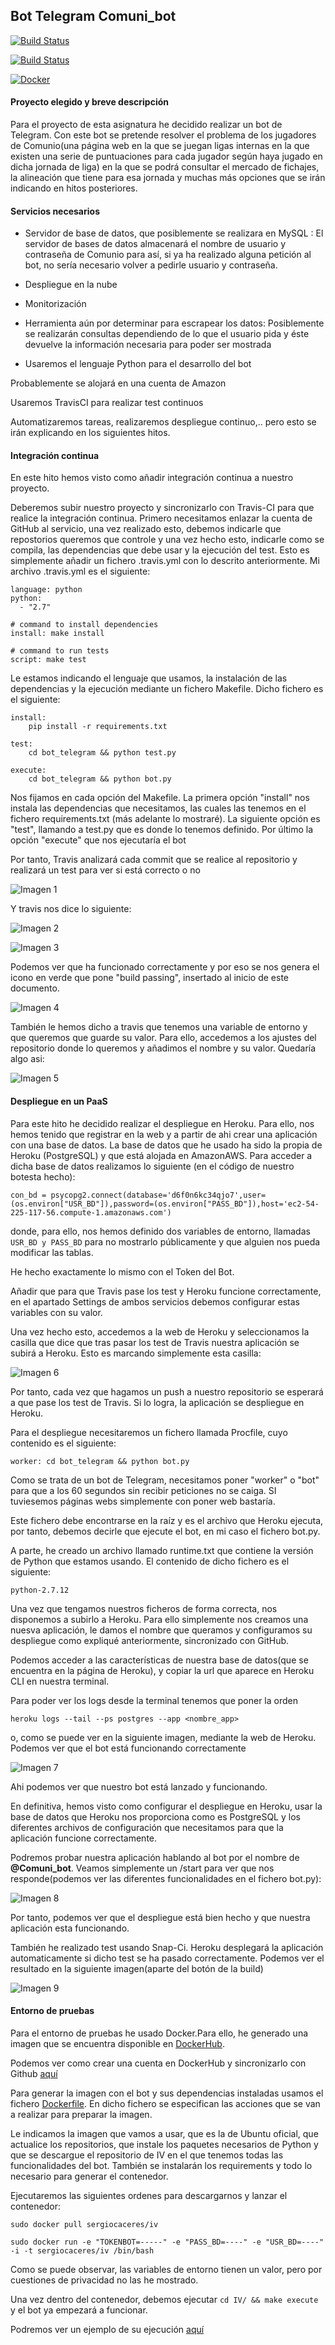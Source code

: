 ## Bot Telegram Comuni_bot

[![Build Status](https://travis-ci.org/sergiocaceres/IV.svg?branch=master)](https://travis-ci.org/sergiocaceres/IV)

[![Build Status](https://snap-ci.com/sergiocaceres/IV/branch/master/build_image)](https://snap-ci.com/sergiocaceres/IV/branch/master)  

[![Docker](https://camo.githubusercontent.com/8a4737bc02fcfeb36a2d7cfb9d3e886e9baf37ad/687474703a2f2f693632382e70686f746f6275636b65742e636f6d2f616c62756d732f7575362f726f6d696c67696c646f2f646f636b657269636f6e5f7a7073776a3369667772772e706e67)](https://hub.docker.com/r/sergiocaceres/iv/)

#### Proyecto elegido y breve descripción

Para el proyecto de esta asignatura he decidido realizar un bot de Telegram. Con este bot se pretende resolver el problema de los jugadores de Comunio(una página web en la que se juegan ligas internas en la que existen una serie de puntuaciones para cada jugador según haya jugado en dicha jornada de liga) en la que se podrá consultar el mercado de fichajes, la alineación que tiene para esa jornada y muchas más opciones que se irán indicando en hitos posteriores.

#### Servicios necesarios

- Servidor de base de datos, que posiblemente se realizara en MySQL : El servidor de bases de datos almacenará el nombre de usuario y contraseña de Comunio para así, si ya ha realizado alguna petición al bot, no sería necesario volver a pedirle usuario y contraseña.

- Despliegue en la nube

- Monitorización

- Herramienta aún por determinar para escrapear los datos: Posiblemente se realizarán consultas dependiendo de lo que el usuario pida y éste devuelve la información necesaria para poder ser mostrada

- Usaremos el lenguaje Python para el desarrollo del bot

Probablemente se alojará en una cuenta de Amazon

Usaremos TravisCI para realizar test continuos

Automatizaremos tareas, realizaremos despliegue continuo,.. pero esto se irán explicando en los siguientes hitos.

#### Integración continua

En este hito hemos visto como añadir integración continua a nuestro proyecto.

Deberemos subir nuestro proyecto y sincronizarlo con Travis-CI para que realice la integración continua. Primero necesitamos enlazar la cuenta de GitHub al servicio, una vez realizado esto, debemos indicarle que repostorios queremos que controle y una vez hecho esto, indicarle como se compila, las dependencias que debe usar y la ejecución del test. Esto es simplemente añadir un fichero .travis.yml con lo descrito anteriormente. Mi archivo .travis.yml es el siguiente:

```
language: python
python:
  - "2.7"

# command to install dependencies
install: make install

# command to run tests
script: make test
```

Le estamos indicando el lenguaje que usamos, la instalación de las dependencias y la ejecución mediante un fichero Makefile. Dicho fichero es el siguiente:

```
install:
	pip install -r requirements.txt

test:
	cd bot_telegram && python test.py

execute:
	cd bot_telegram && python bot.py
```

Nos fijamos en cada opción del Makefile. La primera opción "install" nos instala las dependencias que necesitamos, las cuales las tenemos en el fichero requirements.txt (más adelante lo mostraré). La siguiente opción es "test", llamando a test.py que es donde lo tenemos definido. Por último la opción "execute" que nos ejecutaría el bot

Por tanto, Travis analizará cada commit que se realice al repositorio y realizará un test para ver si está correcto o no

![Imagen 1](http://i68.tinypic.com/htd0ur.png)

Y travis nos dice lo siguiente:

![Imagen 2](http://i63.tinypic.com/1z64n6c.png)

![Imagen 3](http://i67.tinypic.com/2evck13.png)

Podemos ver que ha funcionado correctamente y por eso se nos genera el icono en verde que pone "build passing", insertado al inicio de este documento.

![Imagen 4](http://i66.tinypic.com/6gvh8j.png)

También le hemos dicho a travis que tenemos una variable de entorno y que queremos que guarde su valor. Para ello, accedemos a los ajustes del repositorio donde lo queremos y añadimos el nombre y su valor. Quedaría algo asi:

![Imagen 5](http://i64.tinypic.com/rkos42.png)


#### Despliegue en un PaaS

Para este hito he decidido realizar el despliegue en Heroku. Para ello, nos hemos tenido que registrar en la web y a partir de ahi crear una aplicación con una base de datos. La base de datos que he usado ha sido la propia de Heroku (PostgreSQL) y que está alojada en AmazonAWS. Para acceder a dicha base de datos realizamos lo siguiente (en el código de nuestro botesta hecho):

```
con_bd = psycopg2.connect(database='d6f0n6kc34qjo7',user=(os.environ["USR_BD"]),password=(os.environ["PASS_BD"]),host='ec2-54-225-117-56.compute-1.amazonaws.com')
```
donde, para ello, nos hemos definido dos variables de entorno, llamadas ```USR_BD y PASS_BD``` para no mostrarlo públicamente y que alguien nos pueda modificar las tablas.

He hecho exactamente lo mismo con el Token del Bot. 

Añadir que para que Travis pase los test y Heroku funcione correctamente, en el apartado Settings de ambos servicios debemos configurar estas variables con su valor.

Una vez hecho esto, accedemos a la web de Heroku y seleccionamos la casilla que dice que tras pasar los test de Travis nuestra aplicación se subirá a Heroku. Esto es marcando simplemente esta casilla:

![Imagen 6](http://i68.tinypic.com/2m4ocab.png)

Por tanto, cada vez que hagamos un push a nuestro repositorio se esperará a que pase los test de Travis. Si lo logra, la aplicación se despliegue en Heroku.

Para el despliegue necesitaremos un fichero llamada Procfile, cuyo contenido es el siguiente:

```
worker: cd bot_telegram && python bot.py 
```

Como se trata de un bot de Telegram, necesitamos poner "worker" o "bot" para que a los 60 segundos sin recibir peticiones no se caiga. SI tuviesemos páginas webs simplemente con poner web bastaría.

Este fichero debe encontrarse en la raíz y es el archivo que Heroku ejecuta, por tanto, debemos decirle que ejecute el bot, en mi caso el fichero bot.py.

A parte, he creado un archivo llamado runtime.txt que contiene la versión de Python que estamos usando. El contenido de dicho fichero es el siguiente:

```
python-2.7.12 
```

Una vez que tengamos nuestros ficheros de forma correcta, nos disponemos a subirlo a Heroku. Para ello simplemente nos creamos una nuesva aplicación, le damos el nombre que queramos y configuramos su despliegue como expliqué anteriormente, sincronizado con GitHub.

Podemos acceder a las características de nuestra base de datos(que se encuentra en la página de Heroku), y copiar la url que aparece en Heroku CLI en nuestra terminal. 

Para poder ver los logs desde la terminal tenemos que poner la orden

```
heroku logs --tail --ps postgres --app <nombre_app>
```
o, como se puede ver en la siguiente imagen, mediante la web de Heroku. Podemos ver que el bot está funcionando correctamente

![Imagen 7](http://i67.tinypic.com/35brp7b.png)

Ahi podemos ver que nuestro bot está lanzado y funcionando.

En definitiva, hemos visto como configurar el despliegue en Heroku, usar la base de datos que Heroku nos proporciona como es PostgreSQL y los diferentes archivos de configuración que necesitamos para que la aplicación funcione correctamente. 

Podremos probar nuestra aplicación hablando al bot por el nombre de **@Comuni_bot**. Veamos simplemente un /start para ver que nos responde(podemos ver las diferentes funcionalidades en el fichero bot.py):

![Imagen 8](http://i66.tinypic.com/r0nq50.jpg)

Por tanto, podemos ver que el despliegue está bien hecho y que nuestra aplicación esta funcionando.

También he realizado test usando Snap-Ci. Heroku desplegará la aplicación automaticamente si dicho test se ha pasado correctamente. Podemos ver el resultado en la siguiente imagen(aparte del botón de la build)

![Imagen 9](http://i63.tinypic.com/15o75so.png)


#### Entorno de pruebas

Para el entorno de pruebas he usado Docker.Para ello, he generado una imagen que se encuentra disponible en [DockerHub](https://hub.docker.com/r/sergiocaceres/iv/). 

Podemos ver como crear una cuenta en DockerHub y sincronizarlo con Github [aquí](https://github.com/sergiocaceres/IV/blob/Documentacion/README.md#cuarto-hito-entorno-de-pruebas)

Para generar la imagen con el bot y sus dependencias instaladas usamos el fichero [Dockerfile](https://github.com/sergiocaceres/IV/blob/master/Dockerfile). En dicho fichero se especifican las acciones que se van a realizar para preparar la imagen. 

Le indicamos la imagen que vamos a usar, que es la de Ubuntu oficial, que actualice los repositorios, que instale los paquetes necesarios de Python y que se descargue el repositorio de IV en el que tenemos todas las funcionalidades del bot. También se instalarán los requirements y todo lo necesario para generar el contenedor. 

Ejecutaremos las siguientes ordenes para descargarnos y lanzar el contenedor: 
```
sudo docker pull sergiocaceres/iv

sudo docker run -e "TOKENBOT=-----" -e "PASS_BD=----" -e "USR_BD=----" -i -t sergiocaceres/iv /bin/bash
```
Como se puede observar, las variables de entorno tienen un valor, pero por cuestiones de privacidad no las he mostrado.

Una vez dentro del contenedor, debemos ejecutar ```cd IV/ && make execute ``` y el bot ya empezará a funcionar.

Podremos ver un ejemplo de su ejecución [aquí](https://github.com/sergiocaceres/IV/blob/Documentacion/README.md#probando-docker)